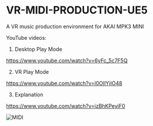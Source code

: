 # VR-MIDI-PRODUCTION-UE5

A VR music production environment for AKAI MPK3 MINI

YouTube videos: 

1. Desktop Play Mode 

https://www.youtube.com/watch?v=6yFc_5c7F5Q

2. VR Play Mode

https://www.youtube.com/watch?v=l0OIlYjIO48

3. Explanation

https://www.youtube.com/watch?v=jzBhKPeyiF0

![MIDI](https://user-images.githubusercontent.com/85923968/195917090-3f692a79-af0e-4fcb-8b31-68e8ad8e510e.jpg)
